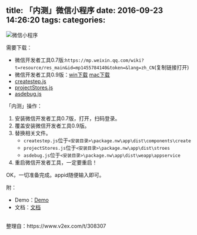 title: 「内测」微信小程序
date: 2016-09-23 14:26:20
tags:
categories:
---
![微信小程序](http://7xi6qe.com1.z0.glb.clouddn.com//2016/12/31/2016-09-23_144603.png)
<!-- more -->
需要下载：
- 微信开发者工具0.7版:`https://mp.weixin.qq.com/wiki?t=resource/res_main&id=mp1455784140&token=&lang=zh_CN`(复制链接打开)
- 微信开发者工具0.9版：[win下载](http://source.lattecake.com/files/2016/09/wechat_web_devtools_0.9.092100_x64.exe) [mac下载](wechat_web_devtools_0.9.092100.dmg)
- [createstep.js](http://source.lattecake.com/files/2016/09/createstep.js)
- [projectStores.js](http://source.lattecake.com/files/2016/09/projectStores.js)
- [asdebug.js](http://source.lattecake.com/files/2016/09/asdebug.js)


「内测」操作：
1. 安装微信开发者工具0.7版，打开，扫码登录。
2. 覆盖安装微信开发者工具0.9版。
3. 替换相关文件。
	- `createstep.js`位于`<安装目录>\package.nw\app\dist\components\create`
	- `projectStores.js`位于`<安装目录>\package.nw\app\dist\stroes`
	- `asdebug.js`位于`<安装目录>\package.nw\app\dist\weapp\appservice`
4. 重启微信开发者工具，一定要重启！
	

OK，一切准备完成。appid随便输入即可。


附：
- Demo：[Demo](http://source.lattecake.com/files/2016/09/demo.zip)
- 文档：[文档](http://wxopen.notedown.cn/)

<br>
整理自：https://www.v2ex.com/t/308307